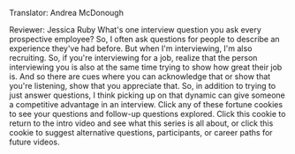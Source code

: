 

Translator: Andrea McDonough

Reviewer: Jessica Ruby
What&#39;s one interview question you ask every prospective employee?
So, I often ask questions
for people to describe an experience they&#39;ve had before.
But when I&#39;m interviewing,
I&#39;m also recruiting.
So, if you&#39;re interviewing for a job,
realize that the person interviewing you
is also at the same time trying to
show how great their job is.
And so there are cues where you can acknowledge that
or show that you&#39;re listening,
show that you appreciate that.
So, in addition to trying to just answer questions,
I think picking up on that dynamic
can give someone a competitive advantage in an interview.
Click any of these fortune cookies
to see your questions and follow-up questions explored.
Click this cookie to return to the intro video
and see what this series is all about,
or click this cookie to suggest
alternative questions,
participants,
or career paths
for future videos.
